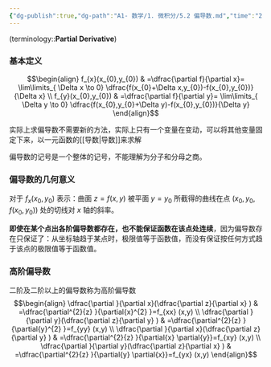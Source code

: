 ```yaml
---
{"dg-publish":true,"dg-path":"A1- 数学/1. 微积分/5.2 偏导数.md","time":"2024-10-04","permalink":"/A1- 数学/1. 微积分/5.2 偏导数/","dgPassFrontmatter":true,"noteIcon":"","created":"2024-07-23T17:55:10.000+08:00","updated":"2025-06-13T17:30:27.000+08:00"}
---
```



(terminology::**Partial Derivative**)
### 基本定义
$$\begin{align}
f_{x}(x_{0},y_{0}) & =\dfrac{\partial f}{\partial x}= \lim\limits_{ \Delta x \to 0}  \dfrac{f(x_{0}+\Delta x,y_{0})-f(x_{0},y_{0})}{\Delta x} \\
f_{y}(x_{0},y_{0}) & =\dfrac{\partial f}{\partial y}= \lim\limits_{ \Delta y \to 0}  \dfrac{f(x_{0},y_{0}+\Delta y)-f(x_{0},y_{0})}{\Delta y}
\end{align}$$

实际上求偏导数不需要新的方法，实际上只有一个变量在变动，可以将其他变量固定下来，以一元函数的[[导数\|导数]]来求解

偏导数的记号是一个整体的记号，不能理解为分子和分母之商。

### 偏导数的几何意义
对于 $f_{x}(x_{0},y_{0})$ 表示：曲面 $z=f(x,y)$ 被平面 $y=y_{0}$ 所截得的曲线在点 $(x_{0},y_{0},f(x_{0},y_{0}))$ 处的切线对 $x$ 轴的斜率。

**即使在某个点出各阶偏导数都存在，也不能保证函数在该点处连续**，因为偏导数存在只保证了：从坐标轴趋于某点时，极限值等于函数值，而没有保证按任何方式趋于该点的极限值等于函数值。

### 高阶偏导数
二阶及二阶以上的偏导数称为高阶偏导数
$$\begin{align}
\dfrac{\partial }{\partial x}(\dfrac{\partial z}{\partial x} ) & =\dfrac{\partial^{2}{z} }{\partial{x}^{2} }=f_{xx} (x,y)   \\
\dfrac{\partial }{\partial y}(\dfrac{\partial z}{\partial y} ) & =\dfrac{\partial^{2}{z} }{\partial{y}^{2} }=f_{yy} (x,y)  \\
\dfrac{\partial }{\partial x}(\dfrac{\partial z}{\partial y} ) & =\dfrac{\partial^{2}{z} }{\partial{x} \partial{y}}=f_{xy} (x,y)  \\
\dfrac{\partial }{\partial y}(\dfrac{\partial z}{\partial x} ) & =\dfrac{\partial^{2}{z} }{\partial{y} \partial{x}}=f_{yx} (x,y)  
\end{align}$$


